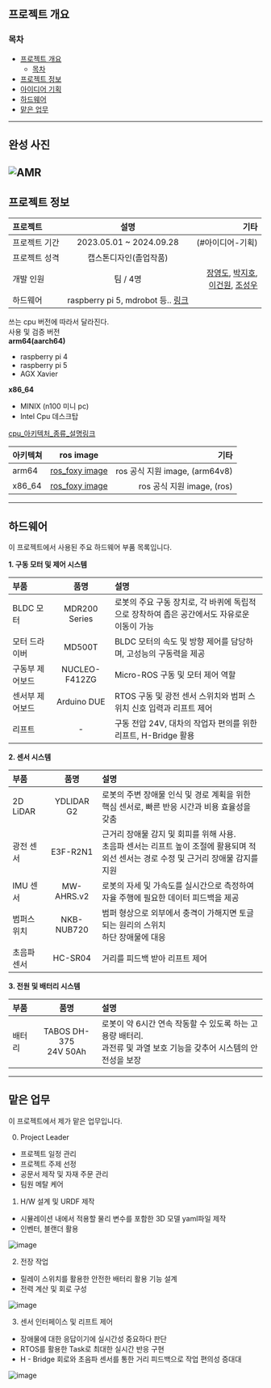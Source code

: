 ## 프로젝트 개요

### 목차
- [프로젝트 개요](#프로젝트-개요)
  - [목차](#목차)
- [프로젝트 정보](#프로젝트-정보)
- [아이디어 기획](#아이디어-기획)
- [하드웨어](#하드웨어)
- [맡은 업무](#맡은-업무)

---
## 완성 사진

![AMR](https://github.com/user-attachments/assets/77dc6605-6a2b-4b24-8758-3f15451ee303)
---

## 프로젝트 정보

|프로젝트| 설명 | 기타 |
|:---|:---:| ---:|
| 프로젝트 기간| 2023.05.01 ~ 2024.09.28| (#아이디어-기획) |
| 프로젝트 성격 | 캡스톤디자인(졸업작품) | |
| 개발 인원 | 팀 / 4명 | [장영도](https://github.com/jangyoungdo), [박지호](https://github.com/JJo-0), <br> [이건원](https://github.com/leegunwon), [조성우](https://github.com/) |
| 하드웨어 | raspberry pi 5, mdrobot 등.. [링크](##하드웨어) | |


   
쓰는 cpu 버전에 따라서 달라진다.  
사용 및 검증 버전   
**arm64(aarch64)**
- raspberry pi 4
- raspberry pi 5
- AGX Xavier
   
**x86_64**
- MINIX (n100 미니 pc)
- Intel Cpu 데스크탑
   
[cpu_아키텍처_종류_설명링크](https://velog.io/@480/%EC%9D%B4%EC%A0%9C%EB%8A%94-%EA%B0%9C%EB%B0%9C%EC%9E%90%EB%8F%84-CPU-%EC%95%84%ED%82%A4%ED%85%8D%EC%B2%98%EB%A5%BC-%EA%B5%AC%EB%B6%84%ED%95%B4%EC%95%BC-%ED%95%A9%EB%8B%88%EB%8B%A4)   

|아키텍쳐| ros image | 기타 |
|:---|:---:| ---:|
| arm64 | [ros_foxy image](https://hub.docker.com/r/arm64v8/ros/) |ros 공식 지원 image, (arm64v8)|
| x86_64 | [ros_foxy image](https://hub.docker.com/_/ros) |ros 공식 지원 image, (ros)|
   
   
---



## 하드웨어
이 프로젝트에서 사용된 주요 하드웨어 부품 목록입니다.


**1. 구동 모터 및 제어 시스템**

|부품 | 품명 | 설명 |
|:--- |:---:|:---|
| BLDC 모터 | MDR200 Series | 로봇의 주요 구동 장치로, 각 바퀴에 독립적으로 장착하여 좁은 공간에서도 자유로운 이동이 가능 |
| 모터 드라이버 | MD500T | BLDC 모터의 속도 및 방향 제어를 담당하며, 고성능의 구동력을 제공 |
| 구동부 제어보드 | NUCLEO-F412ZG | Micro-ROS 구동 및 모터 제어 역할 |
| 센서부 제어보드 | Arduino DUE | RTOS 구동 및 광전 센서 스위치와 범퍼 스위치 신호 입력과 리프트 제어 |
| 리프트 | - | 구동 전압 24V, 대차의 작업자 편의를 위한 리프트, H-Bridge 활용 |

**2. 센서 시스템**

|부품 | 품명 | 설명 |
|:---|:---:|:---|
| 2D LiDAR | YDLIDAR G2 | 로봇의 주변 장애물 인식 및 경로 계획을 위한 핵심 센서로, 빠른 반응 시간과 비용 효율성을 갖춤 |
| 광전 센서 | E3F-R2N1 | 근거리 장애물 감지 및 회피를 위해 사용. <br> 초음파 센서는 리프트 높이 조절에 활용되며 적외선 센서는 경로 수정 및 근거리 장애물 감지를 지원 |
| IMU 센서 | MW-AHRS.v2 | 로봇의 자세 및 가속도를 실시간으로 측정하여 자율 주행에 필요한 데이터 피드백을 제공 |
| 범퍼스위치 | NKB-NUB720 | 범퍼 형상으로 외부에서 충격이 가해지면 토글되는 원리의 스위치 <br> 하단 장애물에 대응 |
| 초음파센서 | HC-SR04 | 거리를 피드백 받아 리프트 제어 |

**3. 전원 및 배터리 시스템**

|부품 | 품명 | 설명 |
|:---|:---:|:---|
| 배터리 | TABOS DH-375 <br> 24V 50Ah | 로봇이 약 6시간 연속 작동할 수 있도록 하는 고용량 배터리. <br> 과전류 및 과열 보호 기능을 갖추어 시스템의 안전성을 보장 |

---

## 맡은 업무
이 프로젝트에서 제가 맡은 업무입니다.

0. Project Leader
- 프로젝트 일정 관리
- 프로젝트 주제 선정
- 공문서 제작 및 자재 주문 관리
- 팀원 메탈 케어

1. H/W 설계 및 URDF 제작
- 시뮬레이션 내에서 적용할 물리 변수를 포함한 3D 모델 yaml파일 제작
- 인벤터, 블랜더 활용

![image](https://github.com/user-attachments/assets/ad747644-300e-44e9-8470-79676c6da30d)

2. 전장 작업
- 릴레이 스위치를 활용한 안전한 배터리 활용 기능 설계
- 전력 계산 및 회로 구성

![image](https://github.com/user-attachments/assets/f1cae6b3-2fe2-438e-980d-20ea26116f92)

3. 센서 인터페이스 및 리프트 제어
- 장애물에 대한 응답이기에 실시간성 중요하다 판단
- RTOS를 활용한 Task로 최대한 실시간 반응 구현
- H - Bridge 회로와 초음파 센서를 통한 거리 피드백으로 작업 편의성 증대대

![image](https://github.com/user-attachments/assets/997ebd93-cd6b-4629-b7fd-1d3295c5a6c1)
